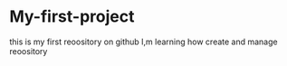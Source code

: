 # My-first-project 
this is my first  reoository on github
I,m learning how create and manage reoository
